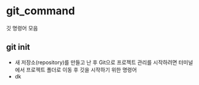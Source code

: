 # git_command
깃 명령어 모음

## git init
- 새 저장소(repository)를 만들고 난 후 Git으로 프로젝트 관리를 시작하려면 터미널에서 프로젝트 폴더로 이동 후 깃을 시작하기 위한 명령어
- dk